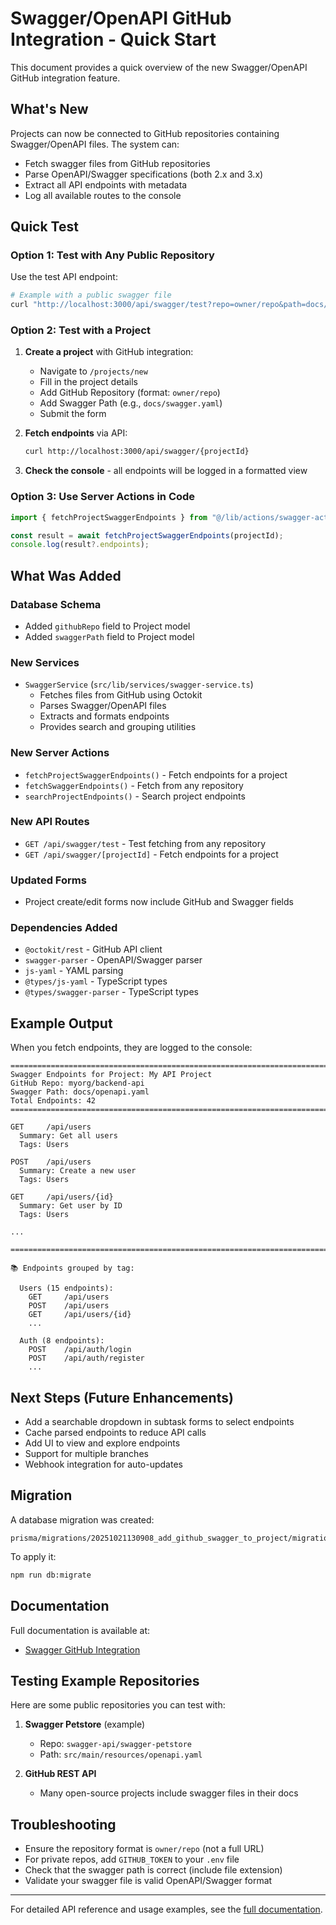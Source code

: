 # Swagger/OpenAPI GitHub Integration - Quick Start

This document provides a quick overview of the new Swagger/OpenAPI GitHub integration feature.

## What's New

Projects can now be connected to GitHub repositories containing Swagger/OpenAPI files. The system can:
- Fetch swagger files from GitHub repositories
- Parse OpenAPI/Swagger specifications (both 2.x and 3.x)
- Extract all API endpoints with metadata
- Log all available routes to the console

## Quick Test

### Option 1: Test with Any Public Repository

Use the test API endpoint:

```bash
# Example with a public swagger file
curl "http://localhost:3000/api/swagger/test?repo=owner/repo&path=docs/swagger.yaml"
```

### Option 2: Test with a Project

1. **Create a project** with GitHub integration:
   - Navigate to `/projects/new`
   - Fill in the project details
   - Add GitHub Repository (format: `owner/repo`)
   - Add Swagger Path (e.g., `docs/swagger.yaml`)
   - Submit the form

2. **Fetch endpoints** via API:
   ```bash
   curl http://localhost:3000/api/swagger/{projectId}
   ```

3. **Check the console** - all endpoints will be logged in a formatted view

### Option 3: Use Server Actions in Code

```typescript
import { fetchProjectSwaggerEndpoints } from "@/lib/actions/swagger-actions";

const result = await fetchProjectSwaggerEndpoints(projectId);
console.log(result?.endpoints);
```

## What Was Added

### Database Schema
- Added `githubRepo` field to Project model
- Added `swaggerPath` field to Project model

### New Services
- `SwaggerService` (`src/lib/services/swagger-service.ts`)
  - Fetches files from GitHub using Octokit
  - Parses Swagger/OpenAPI files
  - Extracts and formats endpoints
  - Provides search and grouping utilities

### New Server Actions
- `fetchProjectSwaggerEndpoints()` - Fetch endpoints for a project
- `fetchSwaggerEndpoints()` - Fetch from any repository
- `searchProjectEndpoints()` - Search project endpoints

### New API Routes
- `GET /api/swagger/test` - Test fetching from any repository
- `GET /api/swagger/[projectId]` - Fetch endpoints for a project

### Updated Forms
- Project create/edit forms now include GitHub and Swagger fields

### Dependencies Added
- `@octokit/rest` - GitHub API client
- `swagger-parser` - OpenAPI/Swagger parser
- `js-yaml` - YAML parsing
- `@types/js-yaml` - TypeScript types
- `@types/swagger-parser` - TypeScript types

## Example Output

When you fetch endpoints, they are logged to the console:

```
================================================================================
Swagger Endpoints for Project: My API Project
GitHub Repo: myorg/backend-api
Swagger Path: docs/openapi.yaml
Total Endpoints: 42
================================================================================

GET     /api/users
  Summary: Get all users
  Tags: Users

POST    /api/users
  Summary: Create a new user
  Tags: Users

GET     /api/users/{id}
  Summary: Get user by ID
  Tags: Users

...

================================================================================

📚 Endpoints grouped by tag:

  Users (15 endpoints):
    GET     /api/users
    POST    /api/users
    GET     /api/users/{id}
    ...

  Auth (8 endpoints):
    POST    /api/auth/login
    POST    /api/auth/register
    ...
```

## Next Steps (Future Enhancements)

- Add a searchable dropdown in subtask forms to select endpoints
- Cache parsed endpoints to reduce API calls
- Add UI to view and explore endpoints
- Support for multiple branches
- Webhook integration for auto-updates

## Migration

A database migration was created:
```
prisma/migrations/20251021130908_add_github_swagger_to_project/migration.sql
```

To apply it:
```bash
npm run db:migrate
```

## Documentation

Full documentation is available at:
- [Swagger GitHub Integration](./docs/integrations/swagger-github-integration.md)

## Testing Example Repositories

Here are some public repositories you can test with:

1. **Swagger Petstore** (example)
   - Repo: `swagger-api/swagger-petstore`
   - Path: `src/main/resources/openapi.yaml`

2. **GitHub REST API**
   - Many open-source projects include swagger files in their docs

## Troubleshooting

- Ensure the repository format is `owner/repo` (not a full URL)
- For private repos, add `GITHUB_TOKEN` to your `.env` file
- Check that the swagger path is correct (include file extension)
- Validate your swagger file is valid OpenAPI/Swagger format

---

For detailed API reference and usage examples, see the [full documentation](./docs/integrations/swagger-github-integration.md).

